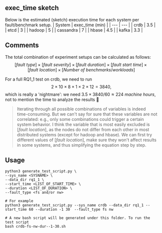 ## exec_time sketch
Below is the estimated (sketch) execution time for each system per fault/benchmark setup.
| System | exec_time (min) |
| --- | --- |
| crdb | 3.5 |
| etcd | 3 |
| hadoop | 5 |
| cassandra | 7 |
| hbase | 4.5 |
| kafka | 3.3 |

## Comments
The total combination of experiment setups can be calculated as follows:
$$[fault\ type]\times[fault\ severity]\times[fault\ duration]\times[fault\ start\ time]\times[fault\ location]\times[Number\ of\ benchmarks/workloads]$$

For a full RQ1_1 test on crdb, we need to run
$$2\times10\times8\times1\times2\times12=3840,$$
which is really a 'nightmare': we need $3.5\times3840/60\approx224\ machine\ hours$, not to mention the time to analyze the results 🤔

> Iterating through all possible combinations of variables is indeed time-consuming. But we can't say for sure that these variables are not correlated: e.g., only some combinations could trigger a certain system behavior. I think the variable that is most easily excluded is $[fault\ location]$, as the nodes do not differ from each other in most distributed systems (except for hadoop and hbase). We can first try different values of $[fault\ location]$, make sure they won't affect results in some systems, and thus simplifying the equation step by step.

## Usage

```
python3 generate_test_script.py \
--sys_name <SYSNAME> \
--data_dir rq1_1 \
--start_time <LIST_OF_START_TIME> \
--duration <LIST_OF_DURATION> \
--fault_type <fs and/or nw>

# For example
python3 generate_test_script.py --sys_name crdb --data_dir rq1_1 --start_time 60 --duration -1 30  --fault_type fs nw

# A new bash script will be generated under this folder. To run the test script
bash crdb-fs-nw-dur--1-30.sh
```

